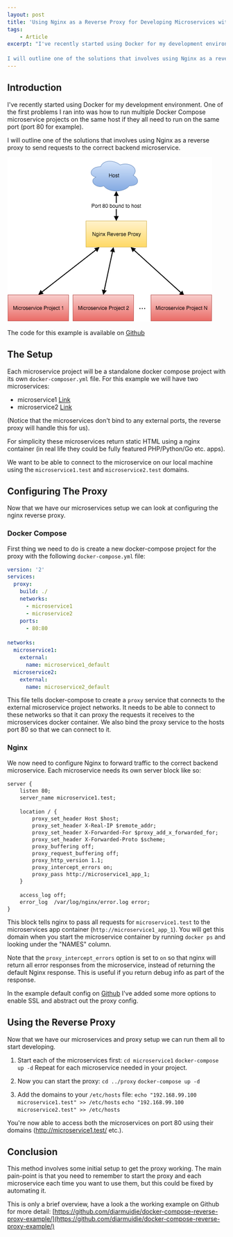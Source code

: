 ```yaml
---
layout: post
title: 'Using Nginx as a Reverse Proxy for Developing Microservices with Docker Compose'
tags:
    - Article
excerpt: "I've recently started using Docker for my development environment. One of the first problems I ran into was how to run multiple Docker Compose microservice projects on the same host if they all need to run on the same port (port 80 for example).

I will outline one of the solutions that involves using Nginx as a reverse proxy to send requests to the correct backend microservice."
---
```


## Introduction

I've recently started using Docker for my development environment. One of the first problems I ran into was how to run multiple Docker Compose microservice projects on the same host if they all need to run on the same port (port 80 for example).

I will outline one of the solutions that involves using Nginx as a reverse proxy to send requests to the correct backend microservice.

![Docker Compose Reverse Proxy Layout](/media/nginx-docker-reverse-proxy.png)

The code for this example is available on [Github](https://github.com/diarmuidie/docker-compose-reverse-proxy-example/)

## The Setup
Each microservice project will be a standalone docker compose project with its own `docker-composer.yml` file. For this example we will have two microservices:

 - microservice1 [Link](https://github.com/diarmuidie/docker-compose-reverse-proxy-example/tree/master/microservice1)
 - microservice2 [Link](https://github.com/diarmuidie/docker-compose-reverse-proxy-example/tree/master/microservice2)

(Notice that the microservices don't bind to any external ports, the reverse proxy will handle this for us).

For simplicity these microservices return static HTML using a nginx container (in real life they could be fully featured PHP/Python/Go etc. apps).

We want to be able to connect to the microservice on our local machine using the `microservice1.test` and `microservice2.test` domains.

## Configuring The Proxy
Now that we have our microservices setup we can look at configuring the nginx reverse proxy.

### Docker Compose
First thing we need to do is create a new docker-compose project for the proxy with the following `docker-compose.yml` file:

```yml
version: '2'
services:
  proxy:
    build: ./
    networks:
      - microservice1
      - microservice2
    ports:
      - 80:80

networks:
  microservice1:
    external:
      name: microservice1_default
  microservice2:
    external:
      name: microservice2_default
```
This file tells docker-compose to create a `proxy` service that connects to the external microservice project networks. It needs to be able to connect to these networks so that it can proxy the requests it receives to the microservices docker container. We also bind the proxy service to the hosts port 80 so that we can connect to it.

### Nginx

We now need to  configure Nginx to forward traffic to the correct backend microservice. Each microservice needs its own server block like so:

```nginx
server {
    listen 80;
    server_name microservice1.test;

    location / {
        proxy_set_header Host $host;
        proxy_set_header X-Real-IP $remote_addr;
        proxy_set_header X-Forwarded-For $proxy_add_x_forwarded_for;
        proxy_set_header X-Forwarded-Proto $scheme;
        proxy_buffering off;
        proxy_request_buffering off;
        proxy_http_version 1.1;
        proxy_intercept_errors on;
        proxy_pass http://microservice1_app_1;
    }

    access_log off;
    error_log  /var/log/nginx/error.log error;
}
```
This block tells nginx to pass all requests for `microservice1.test` to the microservices app container (`http://microservice1_app_1`). You will get this domain when you start the microservice container by running `docker ps` and looking under the "NAMES" column.

Note that the `proxy_intercept_errors` option is set to `on` so that nginx will return all error responses from the microservice, instead of returning the default Nginx response. This is useful if you return debug info as part of the response.

In the example default config on [Github](https://github.com/diarmuidie/docker-compose-reverse-proxy-example/blob/master/proxy/default.conf) I've added some more options to enable SSL and abstract out the proxy config.

## Using the Reverse Proxy

Now that we have our microservices and proxy setup we can run them all to start developing.

1. Start each of the microservices first:
  `cd microservice1`
  `docker-compose up -d`
  Repeat for each microservice needed in your project.

2. Now you can start the proxy:
  `cd ../proxy`
  `docker-compose up -d`

3. Add the domains to your `/etc/hosts` file:
  `echo "192.168.99.100 microservice1.test" >> /etc/hosts`
  `echo "192.168.99.100 microservice2.test" >> /etc/hosts`

You're now able to access both the microservices on port 80 using their domains (http://microservice1.test/ etc.).

## Conclusion
This method involves some initial setup to get the proxy working. The main pain-point is that you need to remember to start the proxy and each microservice each time you want to use them, but this could be fixed by automating it.

This is only a brief overview, have a look a the working example on Github for more detail:  [https://github.com/diarmuidie/docker-compose-reverse-proxy-example/](https://github.com/diarmuidie/docker-compose-reverse-proxy-example/)

